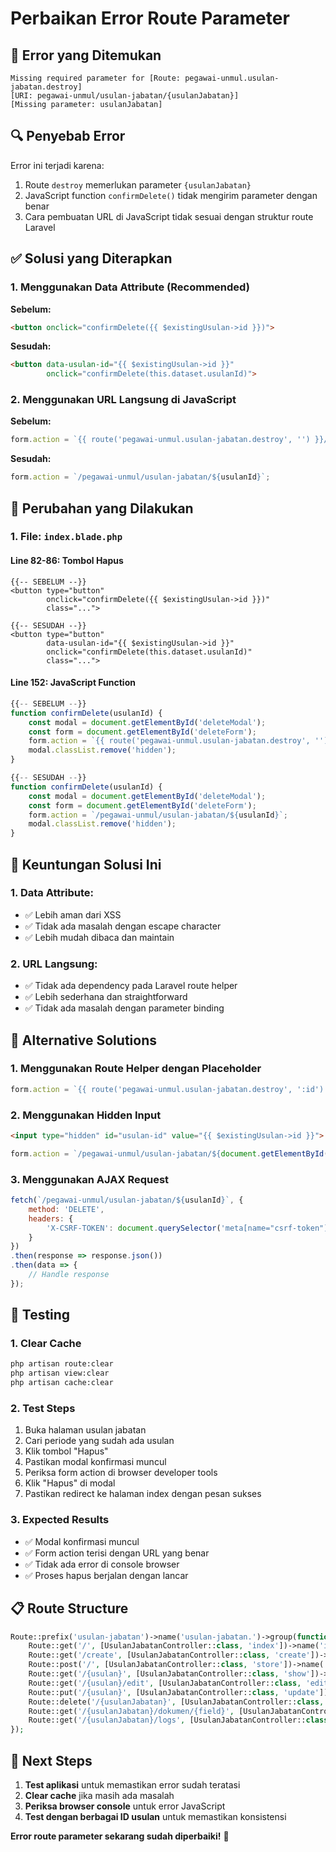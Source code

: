 # Perbaikan Error Route Parameter

## 🚨 **Error yang Ditemukan**

```
Missing required parameter for [Route: pegawai-unmul.usulan-jabatan.destroy] 
[URI: pegawai-unmul/usulan-jabatan/{usulanJabatan}] 
[Missing parameter: usulanJabatan]
```

## 🔍 **Penyebab Error**

Error ini terjadi karena:
1. Route `destroy` memerlukan parameter `{usulanJabatan}`
2. JavaScript function `confirmDelete()` tidak mengirim parameter dengan benar
3. Cara pembuatan URL di JavaScript tidak sesuai dengan struktur route Laravel

## ✅ **Solusi yang Diterapkan**

### **1. Menggunakan Data Attribute (Recommended)**

**Sebelum:**
```html
<button onclick="confirmDelete({{ $existingUsulan->id }})">
```

**Sesudah:**
```html
<button data-usulan-id="{{ $existingUsulan->id }}" 
        onclick="confirmDelete(this.dataset.usulanId)">
```

### **2. Menggunakan URL Langsung di JavaScript**

**Sebelum:**
```javascript
form.action = `{{ route('pegawai-unmul.usulan-jabatan.destroy', '') }}/${usulanId}`;
```

**Sesudah:**
```javascript
form.action = `/pegawai-unmul/usulan-jabatan/${usulanId}`;
```

## 🔧 **Perubahan yang Dilakukan**

### **1. File: `index.blade.php`**

#### **Line 82-86: Tombol Hapus**
```blade
{{-- SEBELUM --}}
<button type="button"
        onclick="confirmDelete({{ $existingUsulan->id }})"
        class="...">

{{-- SESUDAH --}}
<button type="button"
        data-usulan-id="{{ $existingUsulan->id }}"
        onclick="confirmDelete(this.dataset.usulanId)"
        class="...">
```

#### **Line 152: JavaScript Function**
```javascript
{{-- SEBELUM --}}
function confirmDelete(usulanId) {
    const modal = document.getElementById('deleteModal');
    const form = document.getElementById('deleteForm');
    form.action = `{{ route('pegawai-unmul.usulan-jabatan.destroy', '') }}/${usulanId}`;
    modal.classList.remove('hidden');
}

{{-- SESUDAH --}}
function confirmDelete(usulanId) {
    const modal = document.getElementById('deleteModal');
    const form = document.getElementById('deleteForm');
    form.action = `/pegawai-unmul/usulan-jabatan/${usulanId}`;
    modal.classList.remove('hidden');
}
```

## 🎯 **Keuntungan Solusi Ini**

### **1. Data Attribute:**
- ✅ Lebih aman dari XSS
- ✅ Tidak ada masalah dengan escape character
- ✅ Lebih mudah dibaca dan maintain

### **2. URL Langsung:**
- ✅ Tidak ada dependency pada Laravel route helper
- ✅ Lebih sederhana dan straightforward
- ✅ Tidak ada masalah dengan parameter binding

## 🔄 **Alternative Solutions**

### **1. Menggunakan Route Helper dengan Placeholder**
```javascript
form.action = `{{ route('pegawai-unmul.usulan-jabatan.destroy', ':id') }}`.replace(':id', usulanId);
```

### **2. Menggunakan Hidden Input**
```html
<input type="hidden" id="usulan-id" value="{{ $existingUsulan->id }}">
```
```javascript
form.action = `/pegawai-unmul/usulan-jabatan/${document.getElementById('usulan-id').value}`;
```

### **3. Menggunakan AJAX Request**
```javascript
fetch(`/pegawai-unmul/usulan-jabatan/${usulanId}`, {
    method: 'DELETE',
    headers: {
        'X-CSRF-TOKEN': document.querySelector('meta[name="csrf-token"]').content
    }
})
.then(response => response.json())
.then(data => {
    // Handle response
});
```

## 🧪 **Testing**

### **1. Clear Cache**
```bash
php artisan route:clear
php artisan view:clear
php artisan cache:clear
```

### **2. Test Steps**
1. Buka halaman usulan jabatan
2. Cari periode yang sudah ada usulan
3. Klik tombol "Hapus"
4. Pastikan modal konfirmasi muncul
5. Periksa form action di browser developer tools
6. Klik "Hapus" di modal
7. Pastikan redirect ke halaman index dengan pesan sukses

### **3. Expected Results**
- ✅ Modal konfirmasi muncul
- ✅ Form action terisi dengan URL yang benar
- ✅ Tidak ada error di console browser
- ✅ Proses hapus berjalan dengan lancar

## 📋 **Route Structure**

```php
Route::prefix('usulan-jabatan')->name('usulan-jabatan.')->group(function () {
    Route::get('/', [UsulanJabatanController::class, 'index'])->name('index');
    Route::get('/create', [UsulanJabatanController::class, 'create'])->name('create');
    Route::post('/', [UsulanJabatanController::class, 'store'])->name('store');
    Route::get('/{usulan}', [UsulanJabatanController::class, 'show'])->name('show');
    Route::get('/{usulan}/edit', [UsulanJabatanController::class, 'edit'])->name('edit');
    Route::put('/{usulan}', [UsulanJabatanController::class, 'update'])->name('update');
    Route::delete('/{usulanJabatan}', [UsulanJabatanController::class, 'destroy'])->name('destroy');
    Route::get('/{usulanJabatan}/dokumen/{field}', [UsulanJabatanController::class, 'showUsulanDocument'])->name('show-document');
    Route::get('/{usulanJabatan}/logs', [UsulanJabatanController::class, 'getLogs'])->name('logs');
});
```

## 🚀 **Next Steps**

1. **Test aplikasi** untuk memastikan error sudah teratasi
2. **Clear cache** jika masih ada masalah
3. **Periksa browser console** untuk error JavaScript
4. **Test dengan berbagai ID usulan** untuk memastikan konsistensi

**Error route parameter sekarang sudah diperbaiki!** 🎉
